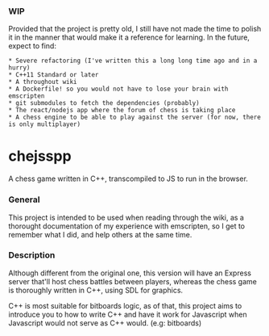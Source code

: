 ### WIP
Provided that the project is pretty old, I still have not made the time to polish it in the manner that would make it
a reference for learning.
In the future, expect to find:

    * Severe refactoring (I've written this a long long time ago and in a hurry)
    * C++11 Standard or later
    * A throughout wiki
    * A Dockerfile! so you would not have to lose your brain with emscripten
    * git submodules to fetch the dependencies (probably)
    * The react/nodejs app where the forum of chess is taking place
    * A chess engine to be able to play against the server (for now, there is only multiplayer)
    
# chejsspp
A chess game written in C++, transcompiled to JS  to run in the browser.

### General 
This project is intended to be used when reading through the wiki, as a thorought documentation of my experience with emscripten, so I get to remember what I did, and help others at the same time.

### Description

Although different from the original one, this version will have an Express server that'll host chess battles between players, whereas the chess game is thoroughly written in C++, using SDL for graphics.

C++ is most suitable for bitboards logic, as of that, this project aims to introduce you to how to write C++ and have it work for Javascript when Javascript would not serve as C++ would. (e.g: bitboards)
